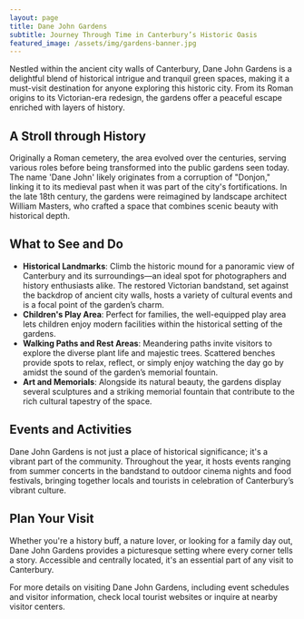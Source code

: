 ```yaml
---
layout: page
title: Dane John Gardens
subtitle: Journey Through Time in Canterbury’s Historic Oasis
featured_image: /assets/img/gardens-banner.jpg
---
```


Nestled within the ancient city walls of Canterbury, Dane John
Gardens is a delightful blend of historical intrigue and tranquil
green spaces, making it a must-visit destination for anyone exploring
this historic city. From its Roman origins to its Victorian-era
redesign, the gardens offer a peaceful escape enriched with layers
of history.

## A Stroll through History

Originally a Roman cemetery, the area evolved over the centuries,
serving various roles before being transformed into the public
gardens seen today. The name 'Dane John' likely originates from a
corruption of "Donjon," linking it to its medieval past when it was
part of the city's fortifications. In the late 18th century, the
gardens were reimagined by landscape architect William Masters, who
crafted a space that combines scenic beauty with historical depth.

## What to See and Do

- **Historical Landmarks**: Climb the historic mound for a panoramic
view of Canterbury and its surroundings—an ideal spot for photographers
and history enthusiasts alike. The restored Victorian bandstand,
set against the backdrop of ancient city walls, hosts a variety of
cultural events and is a focal point of the garden’s charm.
- **Children's Play Area**: Perfect for families, the well-equipped
play area lets children enjoy modern facilities within the historical
setting of the gardens.
- **Walking Paths and Rest Areas**: Meandering paths invite visitors
to explore the diverse plant life and majestic trees. Scattered
benches provide spots to relax, reflect, or simply enjoy watching
the day go by amidst the sound of the garden’s memorial fountain.
- **Art and Memorials**: Alongside its natural beauty, the gardens
display several sculptures and a striking memorial fountain that
contribute to the rich cultural tapestry of the space.

## Events and Activities

Dane John Gardens is not just a place of historical significance;
it's a vibrant part of the community. Throughout the year, it hosts
events ranging from summer concerts in the bandstand to outdoor
cinema nights and food festivals, bringing together locals and
tourists in celebration of Canterbury’s vibrant culture.

## Plan Your Visit

Whether you're a history buff, a nature lover, or looking for a
family day out, Dane John Gardens provides a picturesque setting
where every corner tells a story. Accessible and centrally located,
it's an essential part of any visit to Canterbury.

For more details on visiting Dane John Gardens, including event
schedules and visitor information, check local tourist websites or
inquire at nearby visitor centers.
